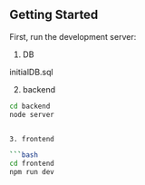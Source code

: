 
## Getting Started

First, run the development server:

1.  DB 

initialDB.sql

2. backend

```bash
cd backend
node server


3. frontend

```bash
cd frontend
npm run dev



